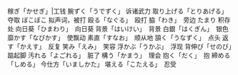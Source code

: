稼ぎ「かせぎ」|工钱
腕ずく「うでずく」 诉诸武力
取り上げる「とりあげる」 夺取
ぼこぼこ 拟声词，被打
殴る「なぐる」　殴打
脇「わき」　旁边
たまり 积存处
向日葵「ひまわり」　向日葵
背景「はいけい」　背景
白銀「はくぎん」　银色
靡かす「なびかす」　使飘动
素直「すなお」　顺从地
頷く「うなずく」　点头
返す「かえす」　反复
笑み「えみ」　笑容
浮かぶ「うかぶ」　浮现
背伸び「せのび」　踮起脚
汚れる「よごれる」　脏了
構う「かまう」　理会
抱く「だく」　抱
締める「しめる」
今仕方「いましかた」
堪える「こたえる」　忍受
